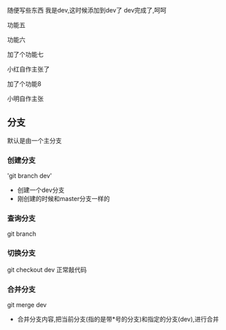 随便写些东西
我是dev,这时候添加到dev了
dev完成了,呵呵

功能五 

功能六

加了个功能七

小红自作主张了

加了个功能8

小明自作主张

## 分支
默认是由一个主分支
### 创建分支
'git branch dev'
   + 创建一个dev分支
   + 刚创建的时候和master分支一样的

### 查询分支
git branch
### 切换分支
git checkout dev
正常敲代码

### 合并分支
git merge dev
+ 合并分支内容,把当前分支(指的是带*号的分支)和指定的分支(dev),进行合并